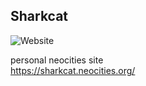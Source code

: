 <h2>Sharkcat</h1><img alt="Website" src="https://img.shields.io/website?down_message=offline&up_message=online&url=https%3A%2F%2Fsharkcat.neocities.org%2F">

personal neocities site<br>
https://sharkcat.neocities.org/
